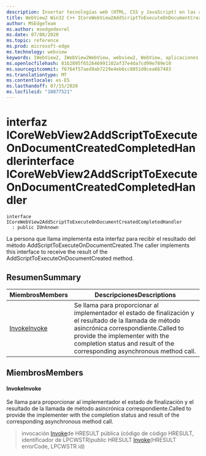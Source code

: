```yaml
---
description: Insertar tecnologías web (HTML, CSS y JavaScript) en las aplicaciones nativas con el control Microsoft Edge WebView2
title: WebView2 Win32 C++ ICoreWebView2AddScriptToExecuteOnDocumentCreatedCompletedHandler
author: MSEdgeTeam
ms.author: msedgedevrel
ms.date: 07/08/2020
ms.topic: reference
ms.prod: microsoft-edge
ms.technology: webview
keywords: IWebView2, IWebView2WebView, webview2, WebView, aplicaciones Win32, Win32, Edge, ICoreWebView2, ICoreWebView2Controller, control de explorador, HTML Edge, ICoreWebView2AddScriptToExecuteOnDocumentCreatedCompletedHandler
ms.openlocfilehash: 81b2895f652646991102af37e4da7cd99e789e10
ms.sourcegitcommit: f6764f57aed9ab7229e4eb6cc8851d0cea667403
ms.translationtype: MT
ms.contentlocale: es-ES
ms.lasthandoff: 07/15/2020
ms.locfileid: "10877521"
---
```

# <span data-ttu-id="252d0-104">interfaz ICoreWebView2AddScriptToExecuteOnDocumentCreatedCompletedHandler</span><span class="sxs-lookup"><span data-stu-id="252d0-104">interface ICoreWebView2AddScriptToExecuteOnDocumentCreatedCompletedHandler</span></span> 

```
interface ICoreWebView2AddScriptToExecuteOnDocumentCreatedCompletedHandler
  : public IUnknown
```

<span data-ttu-id="252d0-105">La persona que llama implementa esta interfaz para recibir el resultado del método AddScriptToExecuteOnDocumentCreated.</span><span class="sxs-lookup"><span data-stu-id="252d0-105">The caller implements this interface to receive the result of the AddScriptToExecuteOnDocumentCreated method.</span></span>

## <span data-ttu-id="252d0-106">Resumen</span><span class="sxs-lookup"><span data-stu-id="252d0-106">Summary</span></span>

 <span data-ttu-id="252d0-107">Miembros</span><span class="sxs-lookup"><span data-stu-id="252d0-107">Members</span></span>                        | <span data-ttu-id="252d0-108">Descripciones</span><span class="sxs-lookup"><span data-stu-id="252d0-108">Descriptions</span></span>
--------------------------------|---------------------------------------------
[<span data-ttu-id="252d0-109">Invoke</span><span class="sxs-lookup"><span data-stu-id="252d0-109">Invoke</span></span>](#invoke) | <span data-ttu-id="252d0-110">Se llama para proporcionar al implementador el estado de finalización y el resultado de la llamada de método asincrónica correspondiente.</span><span class="sxs-lookup"><span data-stu-id="252d0-110">Called to provide the implementer with the completion status and result of the corresponding asynchronous method call.</span></span>

## <span data-ttu-id="252d0-111">Miembros</span><span class="sxs-lookup"><span data-stu-id="252d0-111">Members</span></span>

#### <span data-ttu-id="252d0-112">Invoke</span><span class="sxs-lookup"><span data-stu-id="252d0-112">Invoke</span></span> 

<span data-ttu-id="252d0-113">Se llama para proporcionar al implementador el estado de finalización y el resultado de la llamada de método asincrónica correspondiente.</span><span class="sxs-lookup"><span data-stu-id="252d0-113">Called to provide the implementer with the completion status and result of the corresponding asynchronous method call.</span></span>

> <span data-ttu-id="252d0-114">invocación [Invoke](#invoke)de HRESULT pública (código de código HRESULT, identificador de LPCWSTR)</span><span class="sxs-lookup"><span data-stu-id="252d0-114">public HRESULT [Invoke](#invoke)(HRESULT errorCode, LPCWSTR id)</span></span>

